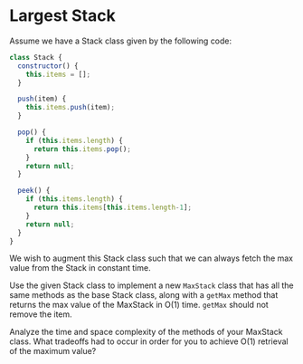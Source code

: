 # Largest Stack

Assume we have a Stack class given by the following code:

```js
class Stack {
  constructor() {
    this.items = [];
  }

  push(item) {
    this.items.push(item);
  }

  pop() {
    if (this.items.length) {
      return this.items.pop();
    }
    return null;
  }

  peek() {
    if (this.items.length) {
      return this.items[this.items.length-1];
    }
    return null;
  }
}
```

We wish to augment this Stack class such that we can always fetch the max value from the Stack in constant time.

Use the given Stack class to implement a new `MaxStack` class that has all the same methods as the base Stack class, along with a `getMax` method that returns the max value of the MaxStack in O(1) time. `getMax` should not remove the item.

Analyze the time and space complexity of the methods of your MaxStack class. What tradeoffs had to occur in order for you to achieve O(1) retrieval of the maximum value?
